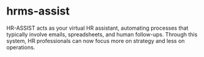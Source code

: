 # hrms-assist
HR-ASSIST acts as your virtual HR assistant, automating processes that typically involve emails, spreadsheets, and human follow-ups. Through this system, HR professionals can now focus more on strategy and less on operations.

